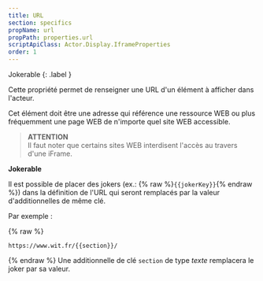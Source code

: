 ```yaml
---
title: URL
section: specifics
propName: url
propPath: properties.url
scriptApiClass: Actor.Display.IframeProperties
order: 1
---
```


Jokerable
{: .label }

Cette propriété permet de renseigner une URL d'un élément à afficher dans l'acteur.

Cet élément doit être une adresse qui référence une ressource WEB ou plus fréquemment une page WEB de n'importe quel site WEB accessible.

> **ATTENTION**<br>
> Il faut noter que certains sites WEB interdisent l'accès au travers d'une iFrame.

**Jokerable**

Il est possible de placer des jokers (ex.: {% raw %}`{{jokerKey}}`{% endraw %}) dans la définition de l'URL qui seront remplacés par la valeur d'additionnelles de même clé.

Par exemple :

{% raw %}
```URL
https://www.wit.fr/{{section}}/
```
{% endraw %}
Une additionnelle de clé `section` de type *texte* remplacera le joker par sa valeur.
